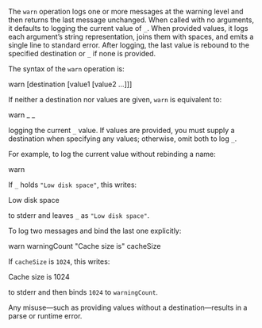 The `warn` operation logs one or more messages at the warning level and then 
returns the last message unchanged. When called with no arguments, it defaults 
to logging the current value of `_`. When provided values, it logs each 
argument’s string representation, joins them with spaces, and emits a single 
line to standard error. After logging, the last value is rebound to the 
specified destination or `_` if none is provided.

The syntax of the `warn` operation is:

  warn [destination [value1 [value2 …]]]

If neither a destination nor values are given, `warn` is equivalent to:

  warn _ _

logging the current `_` value. If values are provided, you must supply a 
destination when specifying any values; otherwise, omit both to log `_`.

For example, to log the current value without rebinding a name:

  warn

If `_` holds `"Low disk space"`, this writes:

  Low disk space

to stderr and leaves `_` as `"Low disk space"`.

To log two messages and bind the last one explicitly:

  warn warningCount "Cache size is" cacheSize

If `cacheSize` is `1024`, this writes:

  Cache size is 1024

to stderr and then binds `1024` to `warningCount`.

Any misuse—such as providing values without a destination—results in a parse or 
runtime error.

